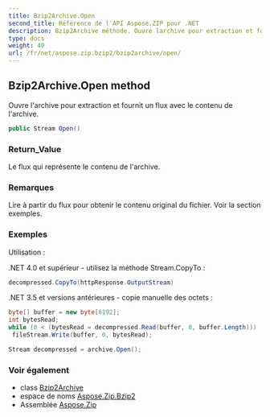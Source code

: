 ```yaml
---
title: Bzip2Archive.Open
second_title: Référence de l'API Aspose.ZIP pour .NET
description: Bzip2Archive méthode. Ouvre larchive pour extraction et fournit un flux avec le contenu de larchive.
type: docs
weight: 40
url: /fr/net/aspose.zip.bzip2/bzip2archive/open/
---
```

## Bzip2Archive.Open method

Ouvre l'archive pour extraction et fournit un flux avec le contenu de l'archive.

```csharp
public Stream Open()
```

### Return_Value

Le flux qui représente le contenu de l'archive.

### Remarques

Lire à partir du flux pour obtenir le contenu original du fichier. Voir la section exemples.

### Exemples

Utilisation :

.NET 4.0 et supérieur - utilisez la méthode Stream.CopyTo :

```csharp
decompressed.CopyTo(httpResponse.OutputStream)
```

.NET 3.5 et versions antérieures - copie manuelle des octets :

```csharp
byte[] buffer = new byte[8192];
int bytesRead;
while (0 < (bytesRead = decompressed.Read(buffer, 0, buffer.Length)))
 fileStream.Write(buffer, 0, bytesRead);
```

```csharp
Stream decompressed = archive.Open();
```

### Voir également

* class [Bzip2Archive](../)
* espace de noms [Aspose.Zip.Bzip2](../../bzip2archive/)
* Assemblée [Aspose.Zip](../../../)


